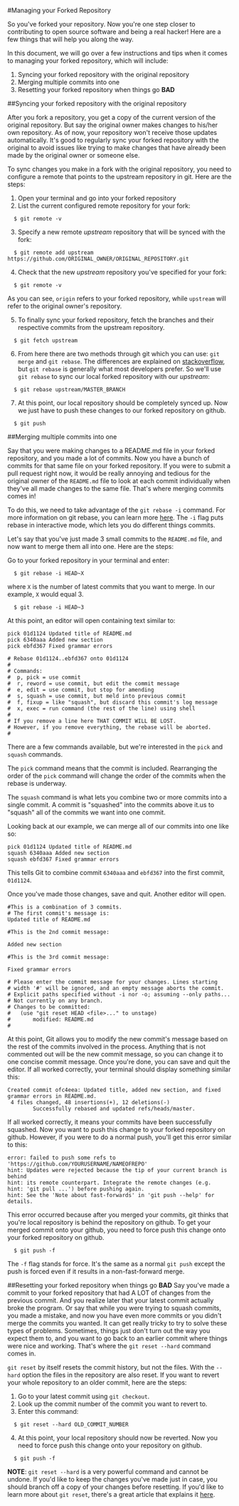 #Managing your Forked Repository

So you've forked your repository. Now you're one step closer to contributing to open source software and being a real hacker! Here are a few things that will help you along the way.

In this document, we will go over a few instructions and tips when it comes to managing your forked repository, which will include:

1. Syncing your forked repository with the original repository
2. Merging multiple commits into one
3. Resetting your forked repository when things go **BAD**

##Syncing your forked repository with the original repository

After you fork a repository, you get a copy of the current version of the original repository. But say the original owner makes changes to his/her own repository. As of now, your repository won't receive those updates automatically. It's good to regularly sync your forked repository with the original to avoid issues like trying to make changes that have already been made by the original owner or someone else.

To sync changes you make in a fork with the original repository, you need to configure a remote that points to the upstream repository in git. Here are the steps:

1. Open your terminal and go into your forked repository
2. List the current configured remote repository for your fork:

  ```
    $ git remote -v
  ```

3. Specify a new remote *upstream* repository that will be synced with the fork:

  ```
    $ git remote add upstream https://github.com/ORIGINAL_OWNER/ORIGINAL_REPOSITORY.git
  ```
4. Check that the new *upstream* repository you've specified for your fork:

  ```
    $ git remote -v
  ```

As you can see, `origin` refers to your forked repository, while `upstream` will refer to the original owner's repository.

5. To finally sync your forked repository, fetch the branches and their respective commits from the upstream repository.

  ```
    $ git fetch upstream
  ```

6. From here there are two methods through git which you can use: `git merge` and `git rebase`. The differences are explained on [stackoverflow](http://stackoverflow.com/questions/16666089/whats-the-difference-between-git-merge-and-git-rebase), but `git rebase` is generally what most developers prefer. So we'll use `git rebase` to sync our local forked repository with our *upstream*:

  ```
    $ git rebase upstream/MASTER_BRANCH
  ```

7. At this point, our local repository should be completely synced up. Now we just have to push these changes to our forked repository on github.

  ```
    $ git push
  ```

##Merging multiple commits into one

Say that you were making changes to a README.md file in your forked repository, and you made a lot of commits. Now you have a bunch of commits for that same file on your forked repository. If you were to submit a pull request right now, it would be really annoying and tedious for the original owner of the `README.md` file to look at each commit individually when they've all made changes to the same file. That's where merging commits comes in!

To do this, we need to take advantage of the `git rebase -i` command. For more information on git rebase, you can learn more [here](https://help.github.com/articles/about-git-rebase/). The `-i` flag puts rebase in interactive mode, which lets you do different things commits.

Let's say that you've just made 3 small commits to the `README.md` file, and now want to merge them all into one. Here are the steps:

Go to your forked repository in your terminal and enter:

```
  $ git rebase -i HEAD~X
```

  where `X` is the number of latest commits that you want to merge. In our example, `X` would equal 3.

```
  $ git rebase -i HEAD~3
```

At this point, an editor will open containing text similar to:
```
pick 01d1124 Updated title of README.md
pick 6340aaa Added new section
pick ebfd367 Fixed grammar errors

# Rebase 01d1124..ebfd367 onto 01d1124
#
# Commands:
#  p, pick = use commit
#  r, reword = use commit, but edit the commit message
#  e, edit = use commit, but stop for amending
#  s, squash = use commit, but meld into previous commit
#  f, fixup = like "squash", but discard this commit's log message
#  x, exec = run command (the rest of the line) using shell
#
# If you remove a line here THAT COMMIT WILL BE LOST.
# However, if you remove everything, the rebase will be aborted.
#
```
There are a few commands available, but we're interested in the `pick` and `squash` commands.

The `pick` command means that the commit is included. Rearranging the order of the `pick` command will change the order of the commits when the rebase is underway.

The `squash` command is what lets you combine two or more commits into a single commit. A commit is "squashed" into the commits above it.us to "squash" all of the commits we want into one commit.

Looking back at our example, we can merge all of our commits into one like so: 

```
pick 01d1124 Updated title of README.md
squash 6340aaa Added new section
squash ebfd367 Fixed grammar errors
```
This tells Git to combine commit `6340aaa` and `ebfd367` into the first commit, `01d1124`.

Once you've made those changes, save and quit. Another editor will open.
```
#This is a combination of 3 commits.
# The first commit's message is:
Updated title of README.md

#This is the 2nd commit message:

Added new section

#This is the 3rd commit message:

Fixed grammar errors

# Please enter the commit message for your changes. Lines starting
# width '#' will be ignored, and an empty message aborts the commit.
# Explicit paths specified without -i nor -o; assuming --only paths...
# Not currently on any branch.
# Changes to be committed:
#   (use "git reset HEAD <file>..." to unstage)
#       modified: README.md
#
```
At this point, Git allows you to modify the new commit's message based on the rest of the commits involved in the process. Anything that is not commented out will be the new commit message, so you can change it to one concise commit message. Once you're done, you can save and quit the editor. If all worked correctly, your terminal should display something similar this:
```
Created commit ofc4eea: Updated title, added new section, and fixed grammar errors in README.md.
 4 files changed, 48 insertions(+), 12 deletions(-)
        Successfully rebased and updated refs/heads/master.
```
If all worked correctly, it means your commits have been successfully squashed. Now you want to push this change to your forked repository on github. However, if you were to do a normal push, you'll get this error similar to this:

```
error: failed to push some refs to 'https://github.com/YOURUSERNAME/NAMEOFREPO'
hint: Updates were rejected because the tip of your current branch is behind
hint: its remote counterpart. Integrate the remote changes (e.g.
hint: 'git pull ...') before pushing again.
hint: See the 'Note about fast-forwards' in 'git push --help' for details.
```

This error occurred because after you merged your commits, git thinks that you're local repository is behind the repository on github. To get your merged commit onto your github, you need to force push this change onto your forked repository on github.

```
  $ git push -f
```

The `-f` flag stands for force. It's the same as a normal `git push` except the push is forced even if it results in a non-fast-forward merge.

##Resetting your forked repository when things go **BAD**
Say you've made a commit to your forked repository that had A LOT of changes from the previous commit. And you realize later that your latest commit actually broke the program. Or say that while you were trying to squash commits, you made a mistake, and now you have even more commits or you didn't merge the commits you wanted. It can get really tricky to try to solve these types of problems. Sometimes, things just don't turn out the way you expect them to, and you want to go back to an earlier commit where things were nice and working. That's where the `git reset --hard` command comes in.

`git reset` by itself resets the commit history, but not the files. With the `--hard` option the files in the repository are also reset. If you want to revert your whole repository to an older commit, here are the steps:

1. Go to your latest commit using `git checkout`.
2. Look up the commit number of the commit you want to revert to.
3. Enter this command:

```
  $ git reset --hard OLD_COMMIT_NUMBER
```

4. At this point, your local repository should now be reverted. Now you need to force push this change onto your repository on github.

```
  $ git push -f
```

**NOTE**: `git reset --hard` is a very powerful command and cannot be undone. If you'd like to keep the changes you've made just in case, you should branch off a copy of your changes before resetting. If you'd like to learn more about `git reset`, there's a great article that explains it [here](http://git-scm.com/blog/2011/07/11/reset.html).

